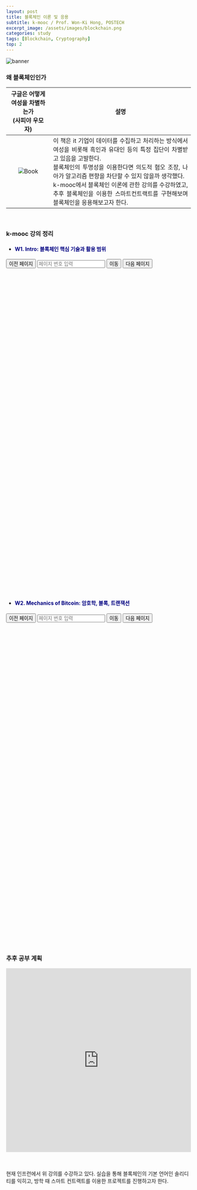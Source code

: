 ```yaml
---
layout: post
title: 블록체인 이론 및 응용
subtitle: k-mooc / Prof. Won-Ki Hong, POSTECH
excerpt_image: /assets/images/blockchain.png
categories: study
tags: [Blockchain, Cryptography] 
top: 2
---
```


![banner](/assets/images/blockchain.png)

### 왜 블록체인인가 ###

|구글은 어떻게 여성을 차별하는가<br>(사피야 우모자)  | 설명          |
|:-----------------------:|:---------------------:|
| ![Book](/assets/images/book_algorithms_of_oppression.jpg)   |  <div style="text-align: justify;">  이 책은 it 기업이 데이터를 수집하고 처리하는 방식에서 여성을 비롯해 흑인과 유대인 등의 특정 집단이 차별받고 있음을 고발한다.<br> 블록체인의 투명성을 이용한다면 의도적 혐오 조장, 나아가 알고리즘 편향을 차단할 수 있지 않을까 생각했다.<br>  k-mooc에서 블록체인 이론에 관한 강의를 수강하였고, 추후 블록체인을 이용한 스마트컨트랙트를 구현해보며 블록체인을 응용해보고자 한다.</div> |

<br>

### k-mooc 강의 정리
* <h4 style="color: navy;">W1. Intro: 블록체인 핵심 기술과 활용 범위</h4>


<div>
    <button id="prev-page1">이전 페이지</button>
    <input type="text" id="page-input1" placeholder="페이지 번호 입력" />
    <button id="go-to-page1">이동</button>
    <button id="next-page1">다음 페이지</button>
    <span id="page-info1"></span> <!-- 페이지 정보 표시 -->
</div>
<div id="pdf-viewer1" style="width: 100%; height: 600px; margin-bottom: 300px;"></div>



* <h4 style="color: navy;"> W2. Mechanics of Bitcoin: 암호학, 블록, 트랜잭션</h4>



<div>
    <button id="prev-page2">이전 페이지</button>
    <input type="text" id="page-input2" placeholder="페이지 번호 입력" />
    <button id="go-to-page2">이동</button>
    <button id="next-page2">다음 페이지</button>
    <span id="page-info2"></span> <!-- 페이지 정보 표시 -->
</div>
<div id="pdf-viewer2" style="width: 100%; height: 600px; margin-bottom: 300px;"></div>

<script src="https://cdnjs.cloudflare.com/ajax/libs/pdf.js/2.10.377/pdf.min.js"></script>
<script src="https://cdnjs.cloudflare.com/ajax/libs/pdf.js/2.10.377/pdf.worker.min.js"></script>

<script>
    // PDF 파일 경로 설정
    const pdfUrls = [
        '{{ site.baseurl }}/assets/files/week1.pdf', // 첫 번째 PDF 파일 경로
        '{{ site.baseurl }}/assets/files/week2.pdf'  // 두 번째 PDF 파일 경로
    ];

    let pdfDocs = [null, null],
        pageNums = [1, 1],
        pageIsRendering = [false, false],
        pageNumIsPending = [null, null];

    // PDF.js 설정
    pdfjsLib.GlobalWorkerOptions.workerSrc = 'https://cdnjs.cloudflare.com/ajax/libs/pdf.js/2.10.377/pdf.worker.min.js';

    // PDF 문서 로드
    pdfUrls.forEach((url, index) => {
        pdfjsLib.getDocument(url).promise.then(pdfDoc_ => {
            pdfDocs[index] = pdfDoc_;
            renderPage(index, pageNums[index]);
        });
    });

    // 페이지 렌더링 함수
    const renderPage = (index, num) => {
        pageIsRendering[index] = true;

        pdfDocs[index].getPage(num).then(page => {
            const viewport = page.getViewport({ scale: 1 });
            const canvas = document.createElement('canvas');
            const ctx = canvas.getContext('2d');
            canvas.height = viewport.height;
            canvas.width = viewport.width;

            document.getElementById(`pdf-viewer${index + 1}`).innerHTML = ''; // 이전 페이지 삭제
            document.getElementById(`pdf-viewer${index + 1}`).appendChild(canvas);

            const renderCtx = {
                canvasContext: ctx,
                viewport: viewport
            };

            page.render(renderCtx).promise.then(() => {
                pageIsRendering[index] = false;

                if (pageNumIsPending[index] !== null) {
                    renderPage(index, pageNumIsPending[index]);
                    pageNumIsPending[index] = null;
                }

                // 페이지 정보 업데이트
                document.getElementById(`page-info${index + 1}`).textContent = `페이지 ${pageNums[index]} / ${pdfDocs[index].numPages}`;
            });
        });

        document.getElementById(`page-input${index + 1}`).value = num; // 페이지 번호 업데이트
    };

    // 페이지 이동 버튼 이벤트
    const setupPageNavigation = (index) => {
        document.getElementById(`go-to-page${index + 1}`).addEventListener('click', () => {
            const pageInput = document.getElementById(`page-input${index + 1}`).value;
            const num = parseInt(pageInput);

            if (num > 0 && num <= pdfDocs[index].numPages) {
                pageNums[index] = num;
                renderPage(index, pageNums[index]);
            }
        });

        document.getElementById(`prev-page${index + 1}`).addEventListener('click', () => {
            if (pageNums[index] <= 1) return; // 첫 페이지에서 이전 페이지 이동 방지
            pageNums[index]--;
            renderPage(index, pageNums[index]);
        });

        document.getElementById(`next-page${index + 1}`).addEventListener('click', () => {
            if (pageNums[index] >= pdfDocs[index].numPages) return; // 마지막 페이지에서 다음 페이지 이동 방지
            pageNums[index]++;
            renderPage(index, pageNums[index]);
        });
    };

    // 각 PDF에 대해 페이지 탐색 기능 설정
    pdfUrls.forEach((_, index) => setupPageNavigation(index));
</script>

### 추후 공부 계획
<iframe src="https://www.inflearn.com/course/%EB%B8%94%EB%A1%9D%EC%B2%B4%EC%9D%B8-%ED%94%84%EB%A1%9C%EA%B7%B8%EB%9E%98%EB%B0%8D-%EC%BD%94%EC%9D%B8%EC%A0%9C%EC%9E%91/dashboard" style="width:100%; height:500px;" frameborder="0"></iframe>

<br><br>현재 인프런에서 위 강의를 수강하고 있다. 실습을 통해 블록체인의 기본 언어인 솔리디티를 익히고, 방학 때 스마트 컨트랙트를 이용한 프로젝트를 진행하고자 한다.